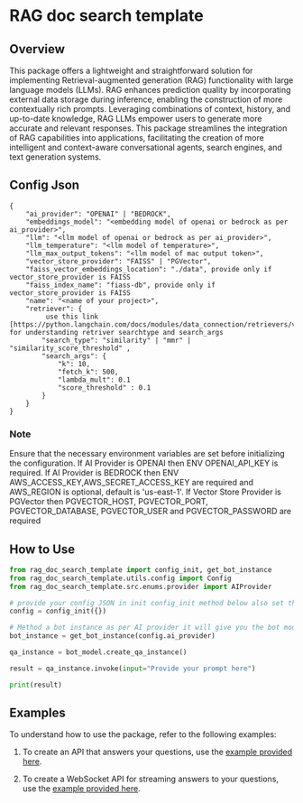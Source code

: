 # RAG doc search template

## Overview
This package offers a lightweight and straightforward solution for implementing Retrieval-augmented generation (RAG) functionality with large language models (LLMs). RAG enhances prediction quality by incorporating external data storage during inference, enabling the construction of more contextually rich prompts. Leveraging combinations of context, history, and up-to-date knowledge, RAG LLMs empower users to generate more accurate and relevant responses. This package streamlines the integration of RAG capabilities into applications, facilitating the creation of more intelligent and context-aware conversational agents, search engines, and text generation systems.

## Config Json
```
{
    "ai_provider": "OPENAI" | "BEDROCK",
    "embeddings_model": "<embedding model of openai or bedrock as per ai_provider>",
    "llm": "<llm model of openai or bedrock as per ai_provider>",
    "llm_temperature": "<llm model of temperature>",
    "llm_max_output_tokens": "<llm model of mac output token>",
    "vector_store_provider": "FAISS" | "PGVector",
    "faiss_vector_embeddings_location": "./data", provide only if vector_store_provider is FAISS
    "faiss_index_name": "fiass-db", provide only if vector_store_provider is FAISS
    "name": "<name of your project>",
    "retriever": {
         use this link [https://python.langchain.com/docs/modules/data_connection/retrievers/vectorstore] for understanding retriver searchtype and search_args
        "search_type": "similarity" | "mmr" | "similarity_score_threshold" ,
        "search_args": {
            "k": 10,
            "fetch_k": 500, 
            "lambda_mult": 0.1 
            "score_threshold" : 0.1
        }
    }
}
```

### Note
Ensure that the necessary environment variables are set before initializing the configuration.
If AI Provider is OPENAI then ENV OPENAI_API_KEY is required.
If AI Provider is BEDROCK then ENV AWS_ACCESS_KEY,AWS_SECRET_ACCESS_KEY are required and AWS_REGION is optional, default is 'us-east-1'.
If Vector Store Provider is PGVector then PGVECTOR_HOST, PGVECTOR_PORT,  PGVECTOR_DATABASE,  PGVECTOR_USER and PGVECTOR_PASSWORD are required

## How to Use
```python
from rag_doc_search_template import config_init, get_bot_instance
from rag_doc_search_template.utils.config import Config
from rag_doc_search_template.src.enums.provider import AIProvider

# provide your config JSON in init config_init method below also set the required ENV as mentioned in Note
config = config_init({})

# Method a bot instance as per AI provider it will give you the bot model for BedRock or for OpenAI
bot_instance = get_bot_instance(config.ai_provider)

qa_instance = bot_model.create_qa_instance()

result = qa_instance.invoke(input="Provide your prompt here")

print(result)

```

## Examples

To understand how to use the package, refer to the following examples:

1. To create an API that answers your questions, use the [example provided here](./examples/qna_api_example.py).

2. To create a WebSocket API for streaming answers to your questions, use the [example provided here](./examples/qna_stream_websocket_example.py).
